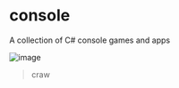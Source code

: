 # console

A collection of C# console games and apps

![image](https://github.com/user-attachments/assets/ec8dfd1b-4ae2-4569-a318-1e097d2d62ba)
> craw
